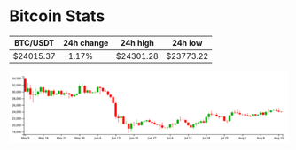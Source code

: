# Bitcoin Stats

BTC/USDT|24h change|24h high|24h low|
|---|---|---|---|
|$24015.37|-1.17%|$24301.28|$23773.22|

<img src="./chart.svg">
